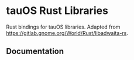 # tauOS Rust Libraries

Rust bindings for tauOS libraries. Adapted from https://gitlab.gnome.org/World/Rust/libadwaita-rs.

## Documentation
